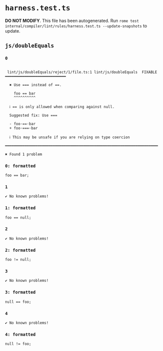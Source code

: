 # `harness.test.ts`

**DO NOT MODIFY**. This file has been autogenerated. Run `rome test internal/compiler/lint/rules/harness.test.ts --update-snapshots` to update.

## `js/doubleEquals`

### `0`

```

 lint/js/doubleEquals/reject/1/file.ts:1 lint/js/doubleEquals  FIXABLE  ━━━━━━━━━━━━━━━━━━━━━━━━━━━━

  ✖ Use === instead of ==.

    foo == bar
    ^^^^^^^^^^

  ℹ == is only allowed when comparing against null.

  Suggested fix: Use ===

  - foo·==·bar
  + foo·===·bar

  ℹ This may be unsafe if you are relying on type coercion

━━━━━━━━━━━━━━━━━━━━━━━━━━━━━━━━━━━━━━━━━━━━━━━━━━━━━━━━━━━━━━━━━━━━━━━━━━━━━━━━━━━━━━━━━━━━━━━━━━━━

✖ Found 1 problem

```

### `0: formatted`

```
foo == bar;

```

### `1`

```
✔ No known problems!

```

### `1: formatted`

```
foo == null;

```

### `2`

```
✔ No known problems!

```

### `2: formatted`

```
foo != null;

```

### `3`

```
✔ No known problems!

```

### `3: formatted`

```
null == foo;

```

### `4`

```
✔ No known problems!

```

### `4: formatted`

```
null != foo;

```
